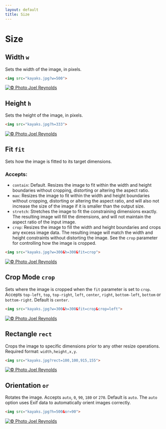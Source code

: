 ```yaml
---
layout: default
title: Size
---
```


# Size

## Width `w`

Sets the width of the image, in pixels.

~~~ html
<img src="kayaks.jpg?w=500">
~~~

[![© Photo Joel Reynolds](https://glide.herokuapp.com/kayaks.jpg?w=500)](https://glide.herokuapp.com/kayaks.jpg?w=500)

## Height `h`

Sets the height of the image, in pixels.

~~~ html
<img src="kayaks.jpg?h=333">
~~~

[![© Photo Joel Reynolds](https://glide.herokuapp.com/kayaks.jpg?h=333)](https://glide.herokuapp.com/kayaks.jpg?h=333)

## Fit `fit`

Sets how the image is fitted to its target dimensions.

### Accepts: 

- `contain`: Default. Resizes the image to fit within the width and height boundaries without cropping, distorting or altering the aspect ratio.
- `max`: Resizes the image to fit within the width and height boundaries without cropping, distorting or altering the aspect ratio, and will also not increase the size of the image if it is smaller than the output size. 
- `stretch`: Stretches the image to fit the constraining dimensions exactly. The resulting image will fill the dimensions, and will not maintain the aspect ratio of the input image.
- `crop`: Resizes the image to fill the width and height boundaries and crops any excess image data. The resulting image will match the width and height constraints without distorting the image. See the `crop` parameter for controlling how the image is cropped.

~~~ html
<img src="kayaks.jpg?w=300&h=300&fit=crop">
~~~

[![© Photo Joel Reynolds](https://glide.herokuapp.com/kayaks.jpg?w=300&h=300&fit=crop)](https://glide.herokuapp.com/kayaks.jpg?w=300&h=300&fit=crop)

## Crop Mode `crop`

Sets where the image is cropped when the `fit` parameter is set to `crop`. Accepts `top-left`, `top`, `top-right`, `left`, `center`, `right`, `bottom-left`, `bottom` or `bottom-right`. Default is `center`.

~~~ html
<img src="kayaks.jpg?w=300&h=300&fit=crop&crop=left">
~~~

[![© Photo Joel Reynolds](https://glide.herokuapp.com/kayaks.jpg?w=300&h=300&fit=crop&crop=left)](https://glide.herokuapp.com/kayaks.jpg?w=300&h=300&fit=crop&crop=left)

## Rectangle `rect`

Crops the image to specific dimensions prior to any other resize operations. Required format: `width,height,x,y`.

~~~ html
<img src="kayaks.jpg?rect=100,100,915,155">
~~~

[![© Photo Joel Reynolds](https://glide.herokuapp.com/kayaks.jpg?rect=100,100,915,155)](https://glide.herokuapp.com/kayaks.jpg?rect=100,100,915,155)


## Orientation `or`

Rotates the image. Accepts `auto`, `0`, `90`, `180` or `270`. Default is `auto`. The `auto` option uses Exif data to automatically orient images correctly.

~~~ html
<img src="kayaks.jpg?h=500&or=90">
~~~

[![© Photo Joel Reynolds](https://glide.herokuapp.com/kayaks.jpg?h=500&or=90)](https://glide.herokuapp.com/kayaks.jpg?h=500&or=90)